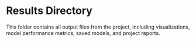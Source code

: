 # Results Directory
This folder contains all output files from the project, including visualizations, model performance metrics, saved models, and project reports.

